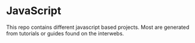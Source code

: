 # JavaScript
This repo contains different javascript based projects. Most are generated from tutorials or guides found on the interwebs.
